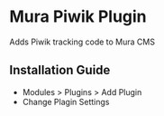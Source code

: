Mura Piwik Plugin
====

Adds Piwik tracking code to Mura CMS


Installation Guide
-----

* Modules > Plugins > Add Plugin
* Change Plagin Settings

